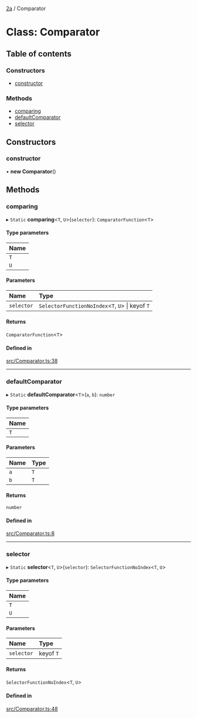 [2a](../README.md) / Comparator

# Class: Comparator

## Table of contents

### Constructors

- [constructor](Comparator.md#constructor)

### Methods

- [comparing](Comparator.md#comparing)
- [defaultComparator](Comparator.md#defaultcomparator)
- [selector](Comparator.md#selector)

## Constructors

### constructor

• **new Comparator**()

## Methods

### comparing

▸ `Static` **comparing**<`T`, `U`\>(`selector`): `ComparatorFunction`<`T`\>

#### Type parameters

| Name |
| :------ |
| `T` |
| `U` |

#### Parameters

| Name | Type |
| :------ | :------ |
| `selector` | `SelectorFunctionNoIndex`<`T`, `U`\> \| keyof `T` |

#### Returns

`ComparatorFunction`<`T`\>

#### Defined in

[src/Comparator.ts:38](https://github.com/neoscrib/2a/blob/bd5810c/src/Comparator.ts#L38)

___

### defaultComparator

▸ `Static` **defaultComparator**<`T`\>(`a`, `b`): `number`

#### Type parameters

| Name |
| :------ |
| `T` |

#### Parameters

| Name | Type |
| :------ | :------ |
| `a` | `T` |
| `b` | `T` |

#### Returns

`number`

#### Defined in

[src/Comparator.ts:8](https://github.com/neoscrib/2a/blob/bd5810c/src/Comparator.ts#L8)

___

### selector

▸ `Static` **selector**<`T`, `U`\>(`selector`): `SelectorFunctionNoIndex`<`T`, `U`\>

#### Type parameters

| Name |
| :------ |
| `T` |
| `U` |

#### Parameters

| Name | Type |
| :------ | :------ |
| `selector` | keyof `T` |

#### Returns

`SelectorFunctionNoIndex`<`T`, `U`\>

#### Defined in

[src/Comparator.ts:48](https://github.com/neoscrib/2a/blob/bd5810c/src/Comparator.ts#L48)
